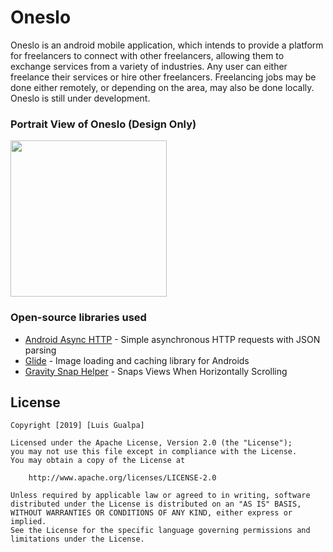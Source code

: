 # Oneslo
Oneslo is an android mobile application, which intends to provide a platform for freelancers to connect with other freelancers, allowing them to exchange services from a variety of industries. Any user can either freelance their services or hire other freelancers. Freelancing jobs may be done either remotely, or depending on the area, may also be done locally. Oneslo is still under development.


### Portrait View of Oneslo (Design Only)
<img src="onesloVidDemo.gif" width=250><br>


### Open-source libraries used

- [Android Async HTTP](https://github.com/loopj/android-async-http) - Simple asynchronous HTTP requests with JSON parsing
- [Glide](https://github.com/bumptech/glide) - Image loading and caching library for Androids
- [Gravity Snap Helper](https://github.com/rubensousa/GravitySnapHelper) - Snaps Views When Horizontally Scrolling

## License

    Copyright [2019] [Luis Gualpa]

    Licensed under the Apache License, Version 2.0 (the "License");
    you may not use this file except in compliance with the License.
    You may obtain a copy of the License at

        http://www.apache.org/licenses/LICENSE-2.0

    Unless required by applicable law or agreed to in writing, software
    distributed under the License is distributed on an "AS IS" BASIS,
    WITHOUT WARRANTIES OR CONDITIONS OF ANY KIND, either express or implied.
    See the License for the specific language governing permissions and
    limitations under the License.
